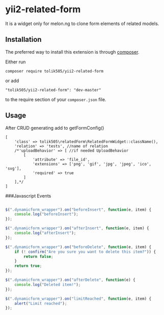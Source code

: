 yii2-related-form
===================

It is a widget only for melon.ng to clone form elements of related models.

Installation
------------

The preferred way to install this extension is through [composer](http://getcomposer.org/download/).

Either run

```
composer require tolik505/yii2-related-form
```

or add

```
"tolik505/yii2-related-form": "dev-master"
```

to the require section of your `composer.json` file.

Usage
------------

After CRUD generating add to getFormConfig()
```
[
    'class' => tolik505\relatedForm\RelatedFormWidget::className(),
    'relation' => 'tests', //name of relation
    /*'uploadBehavior' => [ //if needed UploadBehavior
        [
            'attribute' => 'file_id',
            'extensions' => ['png', 'gif', 'jpg', 'jpeg', 'ico', 'svg'],
            'required' => true
        ]
    ],*/
]
```

###Javascript Events

```javascript

$(".dynamicform_wrapper").on("beforeInsert", function(e, item) {
    console.log("beforeInsert");
});

$(".dynamicform_wrapper").on("afterInsert", function(e, item) {
    console.log("afterInsert");
});

$(".dynamicform_wrapper").on("beforeDelete", function(e, item) {
    if (! confirm("Are you sure you want to delete this item?")) {
        return false;
    }
    return true;
});

$(".dynamicform_wrapper").on("afterDelete", function(e) {
    console.log("Deleted item!");
});

$(".dynamicform_wrapper").on("limitReached", function(e, item) {
    alert("Limit reached");
});

```
